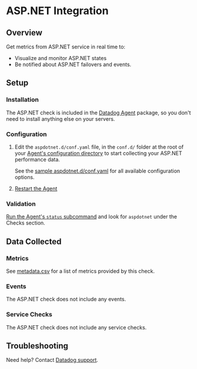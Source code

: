 # ASP.NET Integration

## Overview

Get metrics from ASP.NET service in real time to:

* Visualize and monitor ASP.NET states
* Be notified about ASP.NET failovers and events.

## Setup
### Installation

The ASP.NET check is included in the [Datadog Agent][1] package, so you don't need to install anything else on your servers.

### Configuration

1. Edit the `aspdotnet.d/conf.yaml` file, in the `conf.d/` folder at the root of your [Agent's configuration directory][6] to start collecting your ASP.NET performance data.

    See the [sample aspdotnet.d/conf.yaml][3] for all available configuration options.

2. [Restart the Agent][5]

### Validation

[Run the Agent's `status` subcommand][2] and look for `aspdotnet` under the Checks section.

## Data Collected
### Metrics

See [metadata.csv][7] for a list of metrics provided by this check.

### Events
The ASP.NET check does not include any events.

### Service Checks
The ASP.NET check does not include any service checks.

## Troubleshooting
Need help? Contact [Datadog support][5].

[1]: https://app.datadoghq.com/account/settings#agent
[2]: https://docs.datadoghq.com/agent/faq/agent-commands/#agent-status-and-information
[3]: https://github.com/DataDog/integrations-core/blob/master/aspdotnet/datadog_checks/aspdotnet/data/conf.yaml.example
[5]: https://docs.datadoghq.com/agent/faq/agent-commands/#start-stop-restart-the-agent
[6]: https://docs.datadoghq.com/agent/faq/agent-configuration-files/#agent-configuration-directory
[7]: https://github.com/DataDog/integrations-core/blob/master/aspdotnet/metadata.csv
